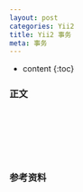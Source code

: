 ```yaml
---
layout: post
categories: Yii2
title: Yii2 事务
meta: 事务
---
```

* content
{:toc}

### 正文




<br/><br/><br/><br/><br/>
### 参考资料


